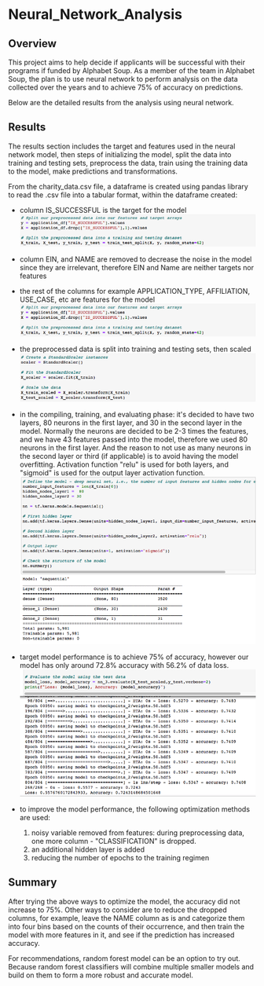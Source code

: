 # Neural_Network_Analysis
## Overview
This project aims to help decide if applicants will be successful with their programs if funded by Alphabet Soup. As a member of the team in Alphabet Soup, the plan is to use neural network to perform analysis on the data collected over the years and to achieve 75% of accuracy on predictions.

Below are the detailed results from the analysis using neural network.

## Results
The results section includes the target and features used in the neural network model, then steps of initializing the model, split the data into training and testing sets, preprocess the data, train using the training data to the model, make predictions and transformations.

From the charity_data.csv file, a dataframe is created using pandas library to read the .csv file into a tabular format, within the dataframe created:

* column IS_SUCCESSFUL is the target for the model
![2](images/2.png)
* column EIN, and NAME are removed to decrease the noise in the model since they are irrelevant, therefore EIN and Name are neither targets nor features
* the rest of the columns for example APPLICATION_TYPE, AFFILIATION, USE_CASE, etc are features for the model
![2](images/2.png)
* the preprocessed data is split into training and testing sets, then scaled
![3](images/3.png)
* in the compiling, training, and evaluating phase: it's decided to have two layers, 80 neurons in the first layer, and 30 in the second layer in the model. Normally the neurons are decided to be 2-3 times the features, and we have 43 features passed into the model, therefore we used 80 neurons in the first layer. And the reason to not use as many neurons in the second layer or third (if applicable) is to avoid having the model overfitting. Activation function "relu" is used for both layers, and "sigmoid" is used for the output layer activation function. 
![1](images/1.png)
* target model performance is to achieve 75% of accuracy, however our model has only around 72.8% accuracy with 56.2% of data loss. 
![4](images/4.png)
* to improve the model performance, the following optimization methods are used:
    
    1. noisy variable removed from features: during preprocessing data, one more column - "CLASSIFICATION" is dropped.
    2. an additional hidden layer is added
    3. reducing the number of epochs to the training regimen

## Summary
After trying the above ways to optimize the model, the accuracy did not increase to 75%. Other ways to consider are to reduce the dropped columns, for example, leave the NAME column as is and categorize them into four bins based on the counts of their occurrence, and then train the model with more features in it, and see if the prediction has increased accuracy.

For recommendations, random forest model can be an option to try out. Because random forest classifiers will combine multiple smaller models and build on them to form a more robust and accurate model.